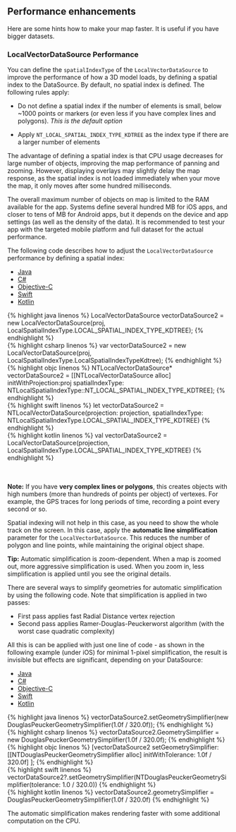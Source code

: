 ## Performance enhancements

Here are some hints how to make your map faster. It is useful if you have bigger datasets.

### LocalVectorDataSource Performance

You can define the `spatialIndexType` of the `LocalVectorDataSource` to improve the performance of how a 3D model loads, by defining a spatial index to the DataSource. By default, no spatial index is defined. The following rules apply:

-  Do not define a spatial index if the number of elements is small, below ~1000 points or markers (or even less if you have complex lines and polygons). _This is the default option_

-  Apply `NT_LOCAL_SPATIAL_INDEX_TYPE_KDTREE` as the index type if there are a larger number of elements 

The advantage of defining a spatial index is that CPU usage decreases for large number of objects, improving the map performance of panning and zooming. However, displaying overlays may slightly delay the map response, as the spatial index is not loaded immediately when your move the map, it only moves after some hundred milliseconds. 

The overall maximum number of objects on map is limited to the RAM available for the app. Systems define several hundred MB for iOS apps, and closer to tens of MB for Android apps, but it depends on the device and app settings (as well as the density of the data). It is recommended to test your app with the targeted mobile platform and full dataset for the actual performance. 

The following code describes how to adjust the `LocalVectorDataSource` performance by defining a spatial index:

<div class="js-tabs-mobilesdk">
   <ul class="tab-navigation">
     <li class="tab-navigationItem">
       <a href="#tab-java">Java</a>
     </li>
     <li class="tab-navigationItem">
       <a href="#tab-csharp">C#</a>
     </li>
     <li class="tab-navigationItem">
       <a href="#tab-objectivec">Objective-C</a>
     </li>
     <li class="tab-navigationItem">
       <a href="#tab-swift">Swift</a>
     </li>
     <li class="tab-navigationItem">
       <a href="#tab-kotlin">Kotlin</a>
     </li>
   </ul>

  <div id="tab-java">
    {% highlight java linenos %}
    LocalVectorDataSource vectorDataSource2 = new LocalVectorDataSource(proj, LocalSpatialIndexType.LOCAL_SPATIAL_INDEX_TYPE_KDTREE);
    {% endhighlight %}
  </div>

  <div id="tab-csharp">
    {% highlight csharp linenos %}
    var vectorDataSource2 = new LocalVectorDataSource(proj, LocalSpatialIndexType.LocalSpatialIndexTypeKdtree);
    {% endhighlight %}
  </div>

  <div id="tab-objectivec">
    {% highlight objc linenos %}
    NTLocalVectorDataSource* vectorDataSource2 =
        [[NTLocalVectorDataSource alloc] initWithProjection:proj
                                         spatialIndexType: NTLocalSpatialIndexType::NT_LOCAL_SPATIAL_INDEX_TYPE_KDTREE];
    {% endhighlight %}
  </div>

  <div id="tab-swift">
    {% highlight swift linenos %}
    let vectorDataSource2 = NTLocalVectorDataSource(projection: projection, spatialIndexType: NTLocalSpatialIndexType.LOCAL_SPATIAL_INDEX_TYPE_KDTREE)
    {% endhighlight %}
  </div>

  <div id="tab-kotlin">
    {% highlight kotlin linenos %}
    val vectorDataSource2 = LocalVectorDataSource(projection, LocalSpatialIndexType.LOCAL_SPATIAL_INDEX_TYPE_KDTREE)
    {% endhighlight %}
  </div>
  
</div>

<br/><br/>**Note:** If you have **very complex lines or polygons**, this creates objects with high numbers (more than hundreds of points per object) of vertexes. For example, the GPS traces for long periods of time, recording a point every second or so. 

Spatial indexing will not help in this case, as you need to show the whole track on the screen. In this case, apply the **automatic line simplification** parameter for the `LocalVectorDataSource`. This reduces the number of polygon and line points, while maintaining the original object shape. 

**Tip:** Automatic simplification is zoom-dependent. When a map is zoomed out, more aggressive simplification is used. When you zoom in, less simplification is applied until you see the original details.

There are several ways to simplify geometries for automatic simplification by using the following code. Note that simplification is applied in two passes:

- First pass applies fast Radial Distance vertex rejection
- Second pass applies Ramer-Douglas-Peuckerworst algorithm (with the worst case quadratic complexity)

All this is can be applied with just one line of code - as shown in the following example (under iOS) for minimal 1-pixel simplification, the result is invisible but effects are significant, depending on your DataSource:

<div class="js-tabs-mobilesdk">
   <ul class="tab-navigation">
     <li class="tab-navigationItem">
       <a href="#tab-java">Java</a>
     </li>
     <li class="tab-navigationItem">
       <a href="#tab-csharp">C#</a>
     </li>
     <li class="tab-navigationItem">
       <a href="#tab-objectivec">Objective-C</a>
     </li>
     <li class="tab-navigationItem">
       <a href="#tab-swift">Swift</a>
     </li>
     <li class="tab-navigationItem">
       <a href="#tab-kotlin">Kotlin</a>
     </li>
   </ul>

  <div id="tab-java">
    {% highlight java linenos %}
    vectorDataSource2.setGeometrySimplifier(new DouglasPeuckerGeometrySimplifier(1.0f / 320.0f));
    {% endhighlight %}
  </div>

  <div id="tab-csharp">
    {% highlight csharp linenos %}
    vectorDataSource2.GeometrySimplifier = new DouglasPeuckerGeometrySimplifier(1.0f / 320.0f);
    {% endhighlight %}
  </div>

  <div id="tab-objectivec">
    {% highlight objc linenos %}
    [vectorDataSource2 setGeometrySimplifier:
        [[NTDouglasPeuckerGeometrySimplifier alloc] initWithTolerance: 1.0f / 320.0f]
    ];
    {% endhighlight %}
  </div>

  <div id="tab-swift">
    {% highlight swift linenos %}
    vectorDataSource2?.setGeometrySimplifier(NTDouglasPeuckerGeometrySimplifier(tolerance: 1.0 / 320.0))
    {% endhighlight %}
  </div>

  <div id="tab-kotlin">
    {% highlight kotlin linenos %}
    vectorDataSource2.geometrySimplifier = DouglasPeuckerGeometrySimplifier(1.0f / 320.0f)
    {% endhighlight %}
  </div>
    
</div>

The automatic simplification makes rendering faster with some additional computation on the CPU.
